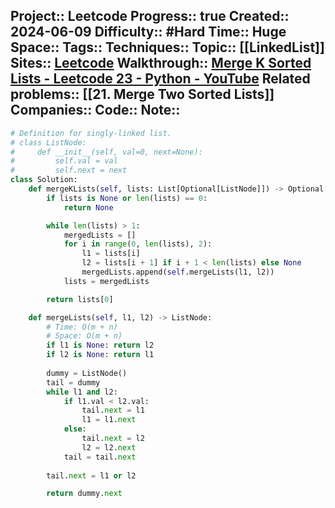 Project:: Leetcode
Progress:: true
Created:: 2024-06-09
Difficulty:: #Hard 
Time:: Huge
Space:: 
Tags:: 
Techniques:: 
Topic:: [[LinkedList]] 
Sites:: [Leetcode](https://leetcode.com/problems/merge-k-sorted-lists/description/)
Walkthrough:: [Merge K Sorted Lists - Leetcode 23 - Python - YouTube](https://www.youtube.com/watch?v=q5a5OiGbT6Q)
Related problems:: [[21. Merge Two Sorted Lists]]
Companies:: 
Code:: 
Note:: 
---

```python
# Definition for singly-linked list.
# class ListNode:
#     def __init__(self, val=0, next=None):
#         self.val = val
#         self.next = next
class Solution:
    def mergeKLists(self, lists: List[Optional[ListNode]]) -> Optional[ListNode]:
        if lists is None or len(lists) == 0:
            return None

        while len(lists) > 1:
            mergedLists = []
            for i in range(0, len(lists), 2):
                l1 = lists[i]
                l2 = lists[i + 1] if i + 1 < len(lists) else None
                mergedLists.append(self.mergeLists(l1, l2))
            lists = mergedLists

        return lists[0]

    def mergeLists(self, l1, l2) -> ListNode:
        # Time: O(m + n)
        # Space: O(m + n)
        if l1 is None: return l2
        if l2 is None: return l1
        
        dummy = ListNode()
        tail = dummy
        while l1 and l2:
            if l1.val < l2.val:
                tail.next = l1
                l1 = l1.next
            else:
                tail.next = l2
                l2 = l2.next
            tail = tail.next
        
        tail.next = l1 or l2

        return dummy.next
```